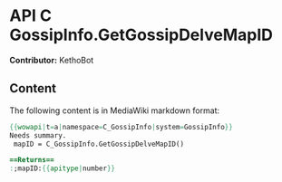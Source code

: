 # API C GossipInfo.GetGossipDelveMapID

**Contributor:** KethoBot

## Content

The following content is in MediaWiki markdown format:

```mediawiki
{{wowapi|t=a|namespace=C_GossipInfo|system=GossipInfo}}
Needs summary.
 mapID = C_GossipInfo.GetGossipDelveMapID()

==Returns==
:;mapID:{{apitype|number}}
```